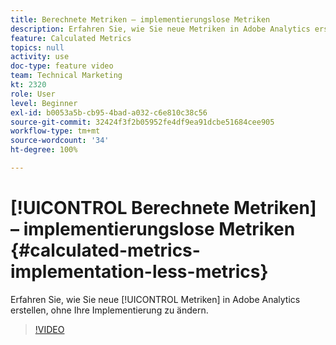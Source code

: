 ```yaml
---
title: Berechnete Metriken – implementierungslose Metriken
description: Erfahren Sie, wie Sie neue Metriken in Adobe Analytics erstellen, ohne Ihre Implementierung zu ändern.
feature: Calculated Metrics
topics: null
activity: use
doc-type: feature video
team: Technical Marketing
kt: 2320
role: User
level: Beginner
exl-id: b0053a5b-cb95-4bad-a032-c6e810c38c56
source-git-commit: 32424f3f2b05952fe4df9ea91dcbe51684cee905
workflow-type: tm+mt
source-wordcount: '34'
ht-degree: 100%

---
```


# [!UICONTROL Berechnete Metriken] – implementierungslose Metriken {#calculated-metrics-implementation-less-metrics}

Erfahren Sie, wie Sie neue [!UICONTROL Metriken] in Adobe Analytics erstellen, ohne Ihre Implementierung zu ändern.

>[!VIDEO](https://video.tv.adobe.com/v/25407/?quality=12)

